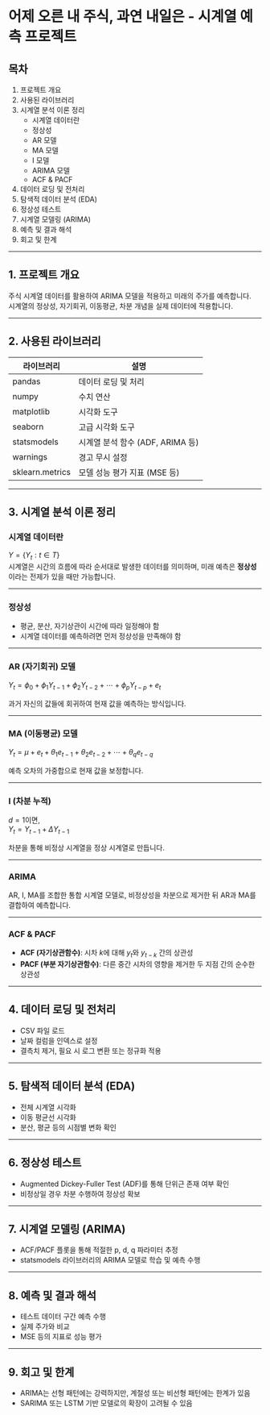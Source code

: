 # 어제 오른 내 주식, 과연 내일은 - 시계열 예측 프로젝트

## 목차
1. 프로젝트 개요  
2. 사용된 라이브러리  
3. 시계열 분석 이론 정리  
   - 시계열 데이터란  
   - 정상성  
   - AR 모델  
   - MA 모델  
   - I 모델  
   - ARIMA 모델  
   - ACF & PACF  
4. 데이터 로딩 및 전처리  
5. 탐색적 데이터 분석 (EDA)  
6. 정상성 테스트  
7. 시계열 모델링 (ARIMA)  
8. 예측 및 결과 해석  
9. 회고 및 한계  

---

## 1. 프로젝트 개요

주식 시계열 데이터를 활용하여 ARIMA 모델을 적용하고 미래의 주가를 예측합니다.  
시계열의 정상성, 자기회귀, 이동평균, 차분 개념을 실제 데이터에 적용합니다.

---

## 2. 사용된 라이브러리

| 라이브러리         | 설명                            |
|------------------|---------------------------------|
| pandas           | 데이터 로딩 및 처리             |
| numpy            | 수치 연산                        |
| matplotlib       | 시각화 도구                      |
| seaborn          | 고급 시각화 도구                 |
| statsmodels      | 시계열 분석 함수 (ADF, ARIMA 등) |
| warnings         | 경고 무시 설정                   |
| sklearn.metrics  | 모델 성능 평가 지표 (MSE 등)     |

---

## 3. 시계열 분석 이론 정리

### 시계열 데이터란  
$Y = \{ Y_t : t \in T \}$  
시계열은 시간의 흐름에 따라 순서대로 발생한 데이터를 의미하며, 미래 예측은 **정상성**이라는 전제가 있을 때만 가능합니다.

---

### 정상성  
- 평균, 분산, 자기상관이 시간에 따라 일정해야 함  
- 시계열 데이터를 예측하려면 먼저 정상성을 만족해야 함

---

### AR (자기회귀) 모델  
$Y_t = \phi_0 + \phi_1 Y_{t-1} + \phi_2 Y_{t-2} + \cdots + \phi_p Y_{t-p} + e_t$  

과거 자신의 값들에 회귀하여 현재 값을 예측하는 방식입니다.

---

### MA (이동평균) 모델  
$Y_t = \mu + e_t + \theta_1 e_{t-1} + \theta_2 e_{t-2} + \cdots + \theta_q e_{t-q}$  

예측 오차의 가중합으로 현재 값을 보정합니다.

---

### I (차분 누적)  
$d = 1$이면,  
$Y_t = Y_{t-1} + \Delta Y_{t-1}$  

차분을 통해 비정상 시계열을 정상 시계열로 만듭니다.

---

### ARIMA  
AR, I, MA를 조합한 통합 시계열 모델로, 비정상성을 차분으로 제거한 뒤 AR과 MA를 결합하여 예측합니다.

---

### ACF & PACF  
- **ACF (자기상관함수)**: 시차 $k$에 대해 $y_t$와 $y_{t-k}$ 간의 상관성  
- **PACF (부분 자기상관함수)**: 다른 중간 시차의 영향을 제거한 두 지점 간의 순수한 상관성

---

## 4. 데이터 로딩 및 전처리

- CSV 파일 로드  
- 날짜 컬럼을 인덱스로 설정  
- 결측치 제거, 필요 시 로그 변환 또는 정규화 적용

---

## 5. 탐색적 데이터 분석 (EDA)

- 전체 시계열 시각화  
- 이동 평균선 시각화  
- 분산, 평균 등의 시점별 변화 확인

---

## 6. 정상성 테스트

- Augmented Dickey-Fuller Test (ADF)를 통해 단위근 존재 여부 확인  
- 비정상일 경우 차분 수행하여 정상성 확보

---

## 7. 시계열 모델링 (ARIMA)

- ACF/PACF 플롯을 통해 적절한 p, d, q 파라미터 추정  
- statsmodels 라이브러리의 ARIMA 모델로 학습 및 예측 수행

---

## 8. 예측 및 결과 해석

- 테스트 데이터 구간 예측 수행  
- 실제 주가와 비교  
- MSE 등의 지표로 성능 평가

---

## 9. 회고 및 한계

- ARIMA는 선형 패턴에는 강력하지만, 계절성 또는 비선형 패턴에는 한계가 있음  
- SARIMA 또는 LSTM 기반 모델로의 확장이 고려될 수 있음
